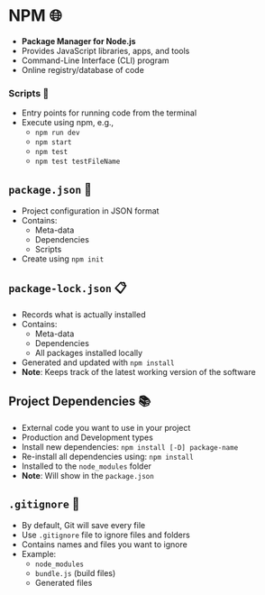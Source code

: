 # NPM 🌐

- **Package Manager for Node.js**
- Provides JavaScript libraries, apps, and tools
- Command-Line Interface (CLI) program
- Online registry/database of code

### Scripts 🚀

- Entry points for running code from the terminal
- Execute using npm, e.g., 
    - `npm run dev`
    - `npm start`
    - `npm test`
    - `npm test testFileName`


## `package.json` 📄

- Project configuration in JSON format
- Contains:
  - Meta-data
  - Dependencies
  - Scripts
- Create using `npm init`


## `package-lock.json` 📋

- Records what is actually installed
- Contains:
  - Meta-data
  - Dependencies
  - All packages installed locally
- Generated and updated with `npm install`
- **Note**: Keeps track of the latest working version of the software


## Project Dependencies 📚

- External code you want to use in your project
- Production and Development types
- Install new dependencies: `npm install [-D] package-name`
- Re-install all dependencies using: `npm install`
- Installed to the `node_modules` folder
- **Note**: Will show in the `package.json`


## `.gitignore` 🚫

- By default, Git will save every file
- Use `.gitignore` file to ignore files and folders
- Contains names and files you want to ignore
- Example:
    - `node_modules`
    - `bundle.js` (build files)
    - Generated files
